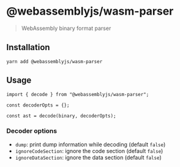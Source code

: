 <span class="citation" data-cites="webassemblyjs/wasm-parser">@webassemblyjs/wasm-parser</span>
===============================================================================================

> WebAssembly binary format parser

Installation
------------

    yarn add @webassemblyjs/wasm-parser

Usage
-----

    import { decode } from "@webassemblyjs/wasm-parser";

    const decoderOpts = {};

    const ast = decode(binary, decoderOpts);

### Decoder options

-   `dump`: print dump information while decoding (default `false`)
-   `ignoreCodeSection`: ignore the code section (default `false`)
-   `ignoreDataSection`: ignore the data section (default `false`)
